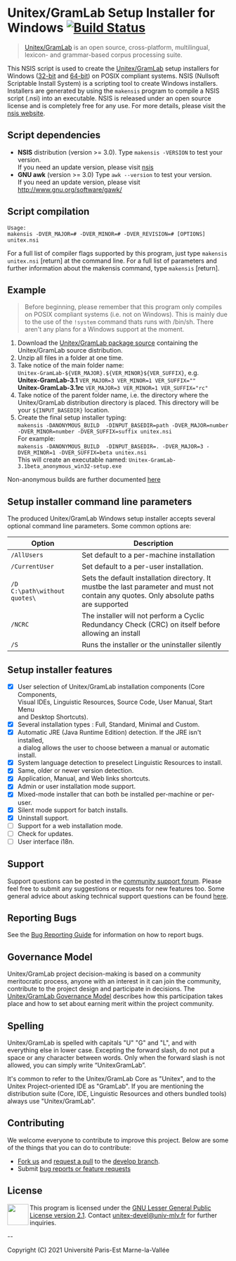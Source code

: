 # Unitex/GramLab Setup Installer for Windows  [![Build Status](https://travis-ci.org/UnitexGramLab/unitex-packaging-windows.svg?branch=master)](https://travis-ci.org/UnitexGramLab/unitex-packaging-windows)

> [Unitex/GramLab][unitexgramlab] is an open source, cross-platform, multilingual, lexicon- and grammar-based corpus processing suite.

This NSIS script is used to create the [Unitex/GramLab][unitexgramlab] setup installers
for Windows ([32-bit][installer32] and [64-bit][installer64]) on POSIX compliant
systems. NSIS (Nullsoft Scriptable Install System) is a scripting tool to create
Windows installers. Installers are generated by using the `makensis` program to
compile a NSIS script (.nsi) into an executable. NSIS is released under an open
source license and is completely free for any use. For more details,
please visit the [nsis website][nsis].

## Script dependencies

- **NSIS** distribution (version >= 3.0). Type `makensis -VERSION` to test your version.  
  If you need an update version, please visit [nsis]
- **GNU awk** (version >= 3.0) Type `awk --version` to test your version.  
  If you need an update version, please visit http://www.gnu.org/software/gawk/

## Script compilation

    Usage:
    makensis -DVER_MAJOR=# -DVER_MINOR=# -DVER_REVISION=# [OPTIONS] unitex.nsi

For a full list of compiler flags supported by this program, just type
`makensis unitex.nsi` [return] at the command line. For a full list of
parameters and further information about the makensis command, type
`makensis` [return]. 

## Example

> Before beginning, please remember that this program only compiles on
> POSIX compliant systems (i.e. not on Windows). This is mainly due to the use
> of the `!system` command thats runs with /bin/sh. There aren't any plans for
> a Windows support at the moment.

1. Download the [Unitex/GramLab package source](http://unitex.univ-mlv.fr/releases/latest-stable/source/Unitex-GramLab-3.1-source-distribution.zip)
   containing the Unitex/GramLab source distribution.
2. Unzip all files in a folder at one time.
3. Take notice of the main folder name:  
   `Unitex-GramLab-${VER_MAJOR}.${VER_MINOR}${VER_SUFFIX}`, e.g.  
   **Unitex-GramLab-3.1**      `VER_MAJOR=3 VER_MINOR=1 VER_SUFFIX=""`  
   **Unitex-GramLab-3.1rc**  `VER_MAJOR=3 VER_MINOR=1 VER_SUFFIX="rc"`
4. Take notice of the parent folder name, i.e. the directory where the  
   Unitex/GramLab distribution directory is placed. This directory will be your `${INPUT_BASEDIR}` location.
5. Create the final setup installer typing:  
   `makensis -DANONYMOUS_BUILD  -DINPUT_BASEDIR=path -DVER_MAJOR=number -DVER_MINOR=number -DVER_SUFFIX=suffix unitex.nsi`  
   For example:  
   `makensis -DANONYMOUS_BUILD  -DINPUT_BASEDIR=. -DVER_MAJOR=3 -DVER_MINOR=1 -DVER_SUFFIX=beta unitex.nsi`  
   This will create an executable named: `Unitex-GramLab-3.1beta_anonymous_win32-setup.exe`

Non-anonymous builds are further documented [here](unitex.nsi)

## Setup installer command line parameters

The produced Unitex/GramLab Windows setup installer accepts several optional
command line parameters. Some common options are:

| Option                     | Description                                           |
| -------------------------- | ----------------------------------------------------- |
| `/AllUsers`                  | Set default to a per-machine installation             |
| `/CurrentUser`               | Set default to a per-user installation.               |
| `/D C:\path\without quotes\` | Sets the default installation directory. It mustbe the last parameter and must not contain any quotes. Only absolute paths are supported|
| `/NCRC`                      | The installer will not perform a Cyclic Redundancy Check (CRC) on itself before allowing an install     |
| `/S`                         | Runs the installer or the uninstaller silently        |

## Setup installer features

 - [x] User selection of Unitex/GramLab installation components (Core Components,  
   Visual IDEs, Linguistic Resources, Source Code, User Manual, Start Menu  
   and Desktop Shortcuts).
 - [x] Several installation types : Full, Standard, Minimal and Custom.
 - [x] Automatic JRE (Java Runtime Edition) detection. If the JRE isn't installed,  
   a dialog allows the user to choose between a manual or automatic install.  
 - [x] System language detection to preselect Linguistic Resources to install.
 - [x] Same, older or newer version detection.
 - [x] Application, Manual, and Web links shortcuts.
 - [x] Admin or user installation mode support.
 - [x] Mixed-mode installer that can both be installed per-machine or per-user.
 - [x] Silent mode support for batch installs.
 - [x] Uninstall support.
 - [ ] Support for a web installation mode. 
 - [ ] Check for updates.
 - [ ] User interface i18n.

## Support

Support questions can be posted in the [community support
forum](http://forum.unitexgramlab.org). Please feel free to submit any
suggestions or requests for new features too. Some general advice about
asking technical support questions can be found
[here](http://www.catb.org/esr/faqs/smart-questions.html).

## Reporting Bugs

See the [Bug Reporting
Guide](http://unitexgramlab.org/index.php?page=6) for information on
how to report bugs.

## Governance Model

Unitex/GramLab project decision-making is based on a community
meritocratic process, anyone with an interest in it can join the
community, contribute to the project design and participate in
decisions. The [Unitex/GramLab Governance
Model](http://governance.unitexgramlab.org) describes
how this participation takes place and how to set about earning merit
within the project community.

## Spelling

Unitex/GramLab is spelled with capitals "U" "G" and "L", and with
everything else in lower case. Excepting the forward slash, do not put
a space or any character between words. Only when the forward slash
is not allowed, you can simply write “UnitexGramLab”.

It's common to refer to the Unitex/GramLab Core as "Unitex", and to the
Unitex Project-oriented IDE as "GramLab". If you are mentioning the
distribution suite (Core, IDE, Linguistic Resources and others bundled
tools) always use "Unitex/GramLab". 

## Contributing

We welcome everyone to contribute to improve this project. Below are some of the
things that you can do to contribute:

-  [Fork us](https://github.com/UnitexGramLab/unitex-packaging-windows/fork) and [request a pull](https://github.com/UnitexGramLab/unitex-packaging-windows/pulls) to the [develop branch](https://github.com/UnitexGramLab/unitex-packaging-windows/tree/develop).
-  Submit [bug reports or feature requests](https://github.com/UnitexGramLab/unitex-packaging-windows/issues)

## License

<a href="/LICENSE"><img height="48" align="left" src="http://www.gnu.org/graphics/empowered-by-gnu.svg"></a>

This program is licensed under the [GNU Lesser General Public License version 2.1](/LICENSE). 
Contact unitex-devel@univ-mlv.fr for further inquiries.

--

Copyright (C) 2021 Université Paris-Est Marne-la-Vallée

[nsis]: http://nsis.sourceforge.net
[unitexgramlab]: https://unitexgramlab.org
[installer32]: http://unitex.univ-mlv.fr/releases/latest-stable/win32/
[installer64]: http://unitex.univ-mlv.fr/releases/latest-stable/win32/
